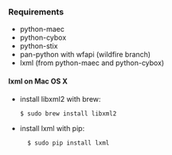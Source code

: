 ### Requirements
- python-maec
- python-cybox
- python-stix
- pan-python with wfapi (wildfire branch)
- lxml (from python-maec and python-cybox)

#### lxml on Mac OS X
-	install libxml2 with brew:

		$ sudo brew install libxml2
		
- install lxml with pip:

		$ sudo pip install lxml
		

